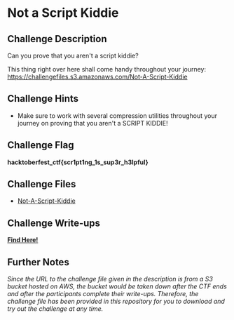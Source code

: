 # Not a Script Kiddie

## Challenge Description

Can you prove that you aren't a script kiddie?

This thing right over here shall come handy throughout your journey: https://challengefiles.s3.amazonaws.com/Not-A-Script-Kiddie

## Challenge Hints

- Make sure to work with several compression utilities throughout your journey on proving that you aren't a SCRIPT KIDDIE!

## Challenge Flag

**hacktoberfest_ctf{scr1pt1ng_1s_sup3r_h3lpful}**

## Challenge Files

- [Not-A-Script-Kiddie](Not-A-Script-Kiddie)

## Challenge Write-ups

**[Find Here!](https://github.com/Hacktoberfest-Nepal/Hacktoberfest_CTF/tree/master/Writeups/Misc/Advanced/Not%20a%20Script%20Kiddie)**

## Further Notes

*Since the URL to the challenge file given in the description is from a S3 bucket hosted on AWS, the bucket would be taken down after the CTF ends and after the participants complete their write-ups. Therefore, the challenge file has been provided in this repository for you to download and try out the challenge at any time.*